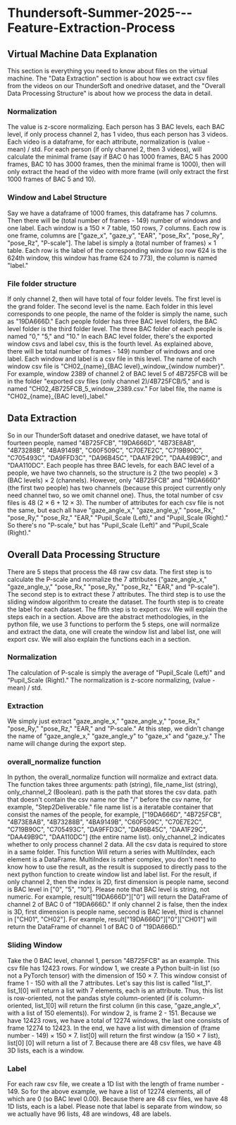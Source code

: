 # Thundersoft-Summer-2025---Feature-Extraction-Process

## Virtual Machine Data Explanation
This section is everything you need to know about files on the virtual machine. The "Data Extraction" section is about how we extract csv files from the videos on our ThunderSoft and onedrive dataset, and the "Overall Data Processing Structure" is about how we process the data in detail.

### Normalization
The value is z-score normalizing. Each person has 3 BAC levels, each BAC level, if only process channel 2, has 1 video, thus each person has 3 videos. Each video is a dataframe, for each attribute, normalization is (value - mean) / std. For each person (if only channel 2, then 3 videos), will calculate the minimal frame (say if BAC 0 has 1000 frames, BAC 5 has 2000 frames, BAC 10 has 3000 frames, then the minimal frame is 1000), then will only extract the head of the video with more frame (will only extract the first 1000 frames of BAC 5 and 10).

### Window and Label Structure
Say we have a dataframe of 1000 frames, this dataframe has 7 columns. Then there will be (total number of frames - 149) number of windows and one label. Each window is a 150 × 7 table, 150 rows, 7 columns. Each row is one frame, columns are ["gaze_x", "gaze_y", "EAR", "pose_Rx", "pose_Ry", "pose_Rz", "P-scale"]. The label is simply a (total number of frames) × 1 table. Each row is the label of the corresponding window (so row 624 is the 624th window, this window has frame 624 to 773), the column is named "label."

### File folder structure
If only channel 2, then will have total of four folder levels. The first level is the grand folder. The second level is the name. Each folder in this level corresponds to one people, the name of the folder is simply the name, such as "19DA666D." Each people folder has three BAC level folders, the BAC level folder is the third folder level. The three BAC folder of each people is named "0," "5," and "10." In each BAC level folder, there's the exported window csvs and label csv, this is the fourth level. As explained above, there will be total number of frames - 149) number of windows and one label. Each window and label is a csv file in this level. The name of each window csv file is "CH02_{name}\_{BAC level}\_window_{window number}". For example, window 2389 of channel 2 of BAC level 5 of 4B725FCB will be in the folder "exported csv files (only channel 2)/4B725FCB/5," and is named "CH02_4B725FCB_5_window_2389.csv." For label file, the name is "CH02_{name}_{BAC level}_label."

## Data Extraction
So in our ThunderSoft dataset and onedrive dataset, we have total of fourteen people, named "4B725FCB", "19DA666D", "4B73E8AB", "4B73288B", "4BA9149B", "C60F509C", "C70E7E2C", "C719B90C", "C705493C", "DA9FFD3C", "DA96B45C", "DAA1F29C", "DAA49B9C", and "DAA110DC". Each people has three BAC levels, for each BAC level of a people, we have two channels, so the structure is 2 (the two people) × 3 (BAC levels) × 2 (channels). However, only "4B725FCB" and "19DA666D" (the first two people) has two channels (because this project currently only need channel two, so we omit channel one). Thus, the total number of csv files is 48 (2 × 6 + 12 × 3). The number of attributes for each csv file is not the same, but each all have "gaze_angle_x," "gaze_angle_y," "pose_Rx," "pose_Ry," "pose_Rz," "EAR," "Pupil_Scale (Left)," and "Pupil_Scale (Right)." So there's no "P-scale," but has "Pupil_Scale (Left)" and "Pupil_Scale (Right)."

## Overall Data Processing Structure
There are 5 steps that process the 48 raw csv data. The first step is to calculate the P-scale and normalize the 7 attributes ("gaze_angle_x," "gaze_angle_y," "pose_Rx," "pose_Ry," "pose_Rz," "EAR," and "P-scale"). The second step is to extract these 7 attributes. The third step is to use the sliding window algorithm to create the dataset. The fourth step is to create the label for each dataset. The fifth step is to export csv. We will explain the steps each in a section. Above are the abstract methodologies, in the python file, we use 3 functions to perform the 5 steps, one will normalize and extract the data, one will create the window list and label list, one will export csv. We will also explain the functions each in a section.

### Normalization
The calculation of P-scale is simply the average of "Pupil_Scale (Left)" and "Pupil_Scale (Right)." The normalization is z-score normalizing, (value - mean) / std.

### Extraction
We simply just extract "gaze_angle_x," "gaze_angle_y," "pose_Rx," "pose_Ry," "pose_Rz," "EAR," and "P-scale." At this step, we didn't change the name of "gaze_angle_x," "gaze_angle_y" to "gaze_x" and "gaze_y." The name will change during the export step.

### overall_normalize function
In python, the overall_normalize function will normalize and extract data. The function takes three arguments: path (string), file_name_list (string), only_channel_2 (Boolean). path is the path that stores the csv data. path that doesn't contain the csv name nor the "/" before the csv name, for example, "Step2Deliverable." file name list is a iteratable container that consist the names of the people, for example, ["19DA666D", "4B725FCB", "4B73E8AB", "4B73288B", "4BA9149B", "C60F509C", "C70E7E2C", "C719B90C", "C705493C", "DA9FFD3C", "DA96B45C", "DAA1F29C", "DAA49B9C", "DAA110DC"] (the entire name list). only_channel_2 indicates whether to only process channel 2 data. All the csv data is required to store in a same folder. This function Will return a series with MultiIndex, each element is a DataFrame. MultiIndex is rather complex, you don't need to know how to use the result, as the result is supposed to directly pass to the next python function to create window list and label list. For the result, if only channel 2, then the index is 2D, first dimension is people name, second is BAC level in ["0", "5", "10"]. Please note that BAC level is string, not numeric. For example, result["19DA666D"]["0"] will return the DataFrame of channel 2 of BAC 0 of "19DA666D." If only channel 2 is false, then the index is 3D, first dimension is people name, second is BAC level, third is channel in ["CH01", "CH02"]. For example, result["19DA666D"]["0"]["CH01"] will return the DataFrame of channel 1 of BAC 0 of "19DA666D."

### Sliding Window
Take the 0 BAC level, channel 1, person "4B725FCB" as an example. This csv file has 12423 rows. For window 1, we create a Python built-in list (so not a PyTorch tensor) with the dimension of 150 × 7. This window consist of frame 1 - 150 with all the 7 attributes. Let's say this list is called "list_1". list_1[0] will return a list with 7 elements, each is an attribute. Thus, this list is row-oriented, not the pandas style column-oriented (if is column-oriented, list_1[0] will return the first column (in this case, "gaze_angle_x", with a list of 150 elements)). For window 2, is frame 2 - 151. Because we have 12423 rows, we have a total of 12274 windows, the last one consists of frame 12274 to 12423. In the end, we have a list with dimension of (frame number - 149) × 150 × 7. list[0] will return the first window (a 150 × 7 list), list[0] [0] will return a list of 7. Because there are 48 csv files, we have 48 3D lists, each is a window.

### Label
For each raw csv file, we create a 1D list with the length of frame number - 149. So for the above example, we have a list of 12274 elements, all of which are 0 (so BAC level 0.00). Because there are 48 csv files, we have 48 1D lists, each is a label. Please note that label is separate from window, so we actually have 96 lists, 48 are windows, 48 are labels.

